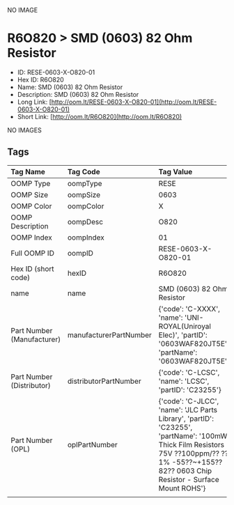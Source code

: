 


  
NO IMAGE  
# R6O820 > SMD (0603) 82 Ohm Resistor

- ID: RESE-0603-X-O820-01
- Hex ID: R6O820
- Name: SMD (0603) 82 Ohm Resistor
- Description: SMD (0603) 82 Ohm Resistor
- Long Link: [http://oom.lt/RESE-0603-X-O820-01](http://oom.lt/RESE-0603-X-O820-01)
- Short Link: [http://oom.lt/R6O820](http://oom.lt/R6O820)
  
NO IMAGES  
## Tags
  

|Tag Name|Tag Code|Tag Value|
| :--- | :--- | :--- |
|OOMP Type|oompType|RESE|
|OOMP Size|oompSize|0603|
|OOMP Color|oompColor|X|
|OOMP Description|oompDesc|O820|
|OOMP Index|oompIndex|01|
|Full OOMP ID|oompID|RESE-0603-X-O820-01|
|Hex ID (short code)|hexID|R6O820|
|name|name|SMD (0603) 82 Ohm Resistor|
|Part Number (Manufacturer)|manufacturerPartNumber|{'code': 'C-XXXX', 'name': 'UNI-ROYAL(Uniroyal Elec)', 'partID': '0603WAF820JT5E', 'partName': '0603WAF820JT5E'}|
|Part Number (Distributor)|distributorPartNumber|{'code': 'C-LCSC', 'name': 'LCSC', 'partID': 'C23255'}|
|Part Number (OPL)|oplPartNumber|{'code': 'C-JLCC', 'name': 'JLC Parts Library', 'partID': 'C23255', 'partName': '100mW Thick Film Resistors 75V ??100ppm/?? ??1% -55??~+155?? 82?? 0603  Chip Resistor - Surface Mount ROHS'}|
||||
